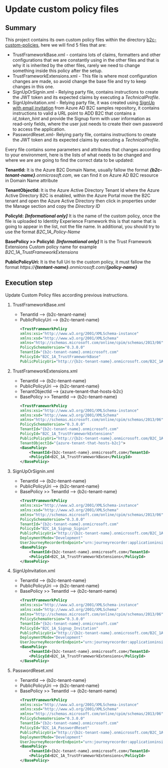 # Update custom policy files

## Summary
This project contains its own custom policy files within the directory [b2c-custom-policies](https://github.com/DonRamaral/azure-b2c/tree/master/b2c-custom-policies), here we will find 5 files that are:

- TrustFrameworkBase.xml - contains lots of claims, formatters and other configurations that we are constantly using in the other files and that is why it is inherited by the other files, rarely we need to change something inside this policy after the setup.
- TrustFrameworkExtensions.xml - This file is where most configuration changes are made, so avoid change the base file and try to keep changes in this one.
- SignUpOrSignin.xml - Relying party file, contains instructions to create the JWT token and its expected claims by executing a *TechnicalProfile*.
- SignUpInvitation.xml - Relying party file, it was created using [SignUp with email invitation](https://github.com/azure-ad-b2c/samples/tree/master/policies/invite) from Azure AD B2C samples repository, it contains instructions to valid a URL point to ADD B2C that contains a *id_token_hint* and provide the Signup form with user information as read-only fields, where the user just needs to create their own password to access the application.   
- PasswordReset.xml- Relying party file, contains instructions to create the JWT token and its expected claims by executing a *TechnicalProfile*.

Every file contains some parameters and attributes that changes according to your environment, here is the lists of what needs to be changed and where we are are going to find the correct data to be updated: 

**TenantId:** It is the Azure B2C Domain Name, usually fallow the format ***{b2c-tenant-name}**.onmicrosoft.com*, we can find it on Azure AD B2C resource in Domain Name attribute

**TenantObjectId:** It is the Azure Active Directory Tenant Id where the Azure Active Directory B2C is enabled, within the Azure Portal move the B2C tenant and open the Azure Active Directory then click in properties under the Manage section and copy the *Directory ID*

**PolicyId:** ***[Informational only]*** It is the name of the custom policy, once the file is uploaded to Identity Experience Framework this is that name that is going to appear in the list, not the file name. In additional, you should try to use the format *B2C_1A_Policy-Name*

**BasePolicy >> PolicyId:** ***[Informational only]*** It is the Trust Framework Extensions Custom policy name for example *B2C_1A_TrustFrameworkExtensions*

**PublicPolicyUri:** It is the full Uri to the custom policy, it must fallow the format *https://**{tentant-name}**.onmicrosoft.com/**{policy-name}***

## Execution step

Update Custom Policy files according previous instructions.

1. TrustFrameworkBase.xml
      - TenantId --> {b2c-tenant-name}
      - PublicPolicyUri --> {b2c-tenant-name}
        ```xml
        <TrustFrameworkPolicy
        xmlns:xsi="http://www.w3.org/2001/XMLSchema-instance"
        xmlns:xsd="http://www.w3.org/2001/XMLSchema"
        xmlns="http://schemas.microsoft.com/online/cpim/schemas/2013/06"
        PolicySchemaVersion="0.3.0.0"
        TenantId="{b2c-tenant-name}.onmicrosoft.com"
        PolicyId="B2C_1A_TrustFrameworkBase"
        PublicPolicyUri="http://{b2c-tenant-name}.onmicrosoft.com/B2C_1A_TrustFrameworkBase">
        ```

2. TrustFrameworkExtensions.xml
      - TenantId --> {b2c-tenant-name}
      - PublicPolicyUri --> {b2c-tenant-name}
      - TenantObjectId --> {azure-tenant-that-hosts-b2c}
      - BasePolicy >> TenantId --> {b2c-tenant-name}
        ```xml
        <TrustFrameworkPolicy
        xmlns:xsi="http://www.w3.org/2001/XMLSchema-instance"
        xmlns:xsd="http://www.w3.org/2001/XMLSchema"
        xmlns="http://schemas.microsoft.com/online/cpim/schemas/2013/06"
        PolicySchemaVersion="0.3.0.0"
        TenantId="{b2c-tenant-name}.onmicrosoft.com"
        PolicyId="B2C_1A_TrustFrameworkExtensions"
        PublicPolicyUri="http://{b2c-tenant-name}.onmicrosoft.com/B2C_1A_TrustFrameworkExtensions"
        TenantObjectId="{azure-tenant-that-hosts-b2c}">
    	<BasePolicy>
    		<TenantId>{b2c-tenant-name}.onmicrosoft.com</TenantId>
    		<PolicyId>B2C_1A_TrustFrameworkBase</PolicyId>
    	</BasePolicy>
        ```

3. SignUpOrSignin.xml
      - TenantId --> {b2c-tenant-name}
      - PublicPolicyUri --> {b2c-tenant-name}
      - BasePolicy >> TenantId --> {b2c-tenant-name}
        ```xml
        <TrustFrameworkPolicy
        xmlns:xsi="http://www.w3.org/2001/XMLSchema-instance"
        xmlns:xsd="http://www.w3.org/2001/XMLSchema"
        xmlns="http://schemas.microsoft.com/online/cpim/schemas/2013/06"
        PolicySchemaVersion="0.3.0.0"
        TenantId="{b2c-tenant-name}.onmicrosoft.com"
        PolicyId="B2C_1A_Signup_Signin"
        PublicPolicyUri="http://{b2c-tenant-name}.onmicrosoft.com/B2C_1A_Signup_Signin"
        DeploymentMode="Development"
        UserJourneyRecorderEndpoint="urn:journeyrecorder:applicationinsights">
        <BasePolicy>
        	<TenantId>{b2c-tenant-name}.onmicrosoft.com</TenantId>
        	<PolicyId>B2C_1A_TrustFrameworkExtensions</PolicyId>
        </BasePolicy>  
        ```

4. SignUpInvitation.xml
      - TenantId --> {b2c-tenant-name}
      - PublicPolicyUri --> {b2c-tenant-name}
      - BasePolicy >> TenantId --> {b2c-tenant-name}
        ```xml
        <TrustFrameworkPolicy
        xmlns:xsi="http://www.w3.org/2001/XMLSchema-instance"
        xmlns:xsd="http://www.w3.org/2001/XMLSchema"
        xmlns="http://schemas.microsoft.com/online/cpim/schemas/2013/06"
        PolicySchemaVersion="0.3.0.0"
        TenantId="{b2c-tenant-name}.onmicrosoft.com"
        PolicyId="B2C_1A_Signup_Invitation"
        PublicPolicyUri="http://{b2c-tenant-name}.onmicrosoft.com/B2C_1A_signup_invitation"
        DeploymentMode="Development"
        UserJourneyRecorderEndpoint="urn:journeyrecorder:applicationinsights">
        <BasePolicy>
        	<TenantId>{b2c-tenant-name}.onmicrosoft.com</TenantId>
        	<PolicyId>B2C_1A_TrustFrameworkExtensions</PolicyId>
        </BasePolicy>
        ```

5. PasswordReset.xml
      - TenantId --> {b2c-tenant-name}
      - PublicPolicyUri --> {b2c-tenant-name}
      - BasePolicy >> TenantId --> {b2c-tenant-name}
        ```xml
        <TrustFrameworkPolicy
        xmlns:xsi="http://www.w3.org/2001/XMLSchema-instance"
        xmlns:xsd="http://www.w3.org/2001/XMLSchema"
        xmlns="http://schemas.microsoft.com/online/cpim/schemas/2013/06"
        PolicySchemaVersion="0.3.0.0"
        TenantId="{b2c-tenant-name}.onmicrosoft.com"
        PolicyId="B2C_1A_PasswordReset"
        PublicPolicyUri="http://{b2c-tenant-name}.onmicrosoft.com/B2C_1A_PasswordReset"
        DeploymentMode="Development"
        UserJourneyRecorderEndpoint="urn:journeyrecorder:applicationinsights">
        <BasePolicy>
        	<TenantId>{b2c-tenant-name}.onmicrosoft.com</TenantId>
        	<PolicyId>B2C_1A_TrustFrameworkExtensions</PolicyId>
        </BasePolicy>
        ```
